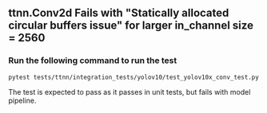 ## ttnn.Conv2d Fails with "Statically allocated circular buffers issue" for larger in_channel size = 2560

### Run the following command to run the test
```
pytest tests/ttnn/integration_tests/yolov10/test_yolov10x_conv_test.py
```

The test is expected to pass as it passes in unit tests, but fails with model pipeline.
